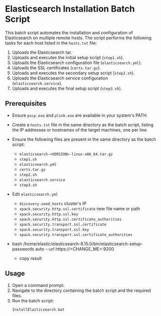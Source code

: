 # Elasticsearch Installation Batch Script

This batch script automates the installation and configuration of Elasticsearch on multiple remote hosts. The script performs the following tasks for each host listed in the `hosts.txt` file:

1. Uploads the Elasticsearch tar.
2. Uploads and executes the initial setup script (`step1.sh`).
3. Uploads the Elasticsearch configuration file (`elasticsearch.yml`).
4. Uploads the SSL certificates (`certs.tar.gz`).
5. Uploads and executes the secondary setup script (`step2.sh`).
6. Uploads the Elasticsearch service configuration (`elasticsearch.service`).
7. Uploads and executes the final setup script (`step3.sh`).

## Prerequisites

- Ensure `pscp.exe` and `plink.exe` are available in your system's PATH.
- Create a `hosts.txt` file in the same directory as the batch script, listing the IP addresses or hostnames of the target machines, one per line.
- Ensure the following files are present in the same directory as the batch script:
  - `elasticsearch-<VERSION>-linux-x86_64.tar.gz`
  - `step1.sh`
  - `elasticsearch.yml`
  - `certs.tar.gz`
  - `step2.sh`
  - `elasticsearch.service`
  - `step3.sh`

- Edit `elasticsearch.yml`
  - `discovery.seed_hosts` cluster's IP
  - `xpack.security.http.ssl.certificate` new file name or path
  - `xpack.security.http.ssl.key`
  - `xpack.security.http.ssl.certificate_authorities`
  - `xpack.security.transport.ssl.certificate`
  - `xpack.security.transport.ssl.key`
  - `xpack.security.transport.ssl.certificate_authorities`



- bash /home/elastic/elasticsearch-8.15.0/bin/elasticsearch-setup-passwords auto --url https://<CHANGE_ME>:9200
  - copy result


## Usage

1. Open a command prompt.
2. Navigate to the directory containing the batch script and the required files.
3. Run the batch script:
   ```
   InstallElasticsearch.bat